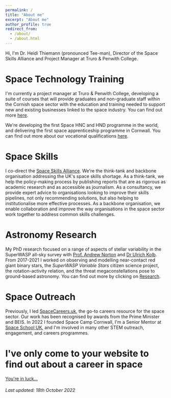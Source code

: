 ```yaml
---
permalink: /
title: "About me"
excerpt: "About me"
author_profile: true
redirect_from: 
  - /about/
  - /about.html
---
```


Hi, I'm Dr. Heidi Thiemann (pronounced Tee-man), Director of the Space Skills Alliance and Project Manager at Truro & Penwith College.

Space Technology Training
======
I'm currently a project manager at Truro & Penwith College, developing a suite of courses that will provide graduates and non-graduate staff within the Cornish space sector with the education and training needed to support new and existing businesses linked to the space industry. You can find out more [here](https://www.truro-penwith.ac.uk/csatt).

We're developing the first Space HNC and HND programme in the world, and delivering the first space apprenticeship programme in Cornwall. You can find out more about our vocational qualifications [here](https://ols.mis.truro-penwith.ac.uk/WCFWebSite/Admissions/courseDetails.aspx?from=tpc&id=201000688286115).

Space Skills
======

I co-direct the [Space Skills Alliance](https://spaceskills.org/). We're the think-tank and backbone organisation addressing the UK's space skills shortage. As a think-tank, we help the policy-making process by publishing reports that are as rigorous as academic research and as accessible as journalism. As a consultancy, we provide expert advice to organisations looking to improve their skills pipelines, not only recommending solutions, but also helping to institutionalise more effective processes. As a backbone organisation, we enable collaboration and improve the way organisations in the space sector work together to address common skills challenges.

Astronomy Research
======

My PhD research focused on a range of aspects of stellar variability in the SuperWASP all-sky survey with [Prof. Andrew Norton](http://www.open.ac.uk/people/ajn3) and [Dr Ulrich Kolb](http://www.open.ac.uk/people/uck2). From 2017-2021 I worked on observing and modelling near-contact red giant binary stars, the _SuperWASP Variable Stars_ citizen science project, the rotation-activity relation, and the threat megaconstellations pose to ground-based astronomy. You can find out more by clicking on [Research](https://heidithiemann.github.io/research/).

Space Outreach
======

Previously, I led [SpaceCareers.uk](https://spacecareers.uk/), the go-to careers resource for the space sector. Our work has been recognised by awards from the Prime Minister and BEIS. In 2022 I founded Space Camp Cornwall, I'm a Senior Mentor at [Space School UK](http://spaceschool.co.uk/), and I'm involved in many other STEM outreach, engagement, and careers programmes.

I've only come to your website to find out about a career in space
======

[You're in luck...](https://heidithiemann.github.io/spacecareers/)


###### _Last updated: 18th October 2022_ 
